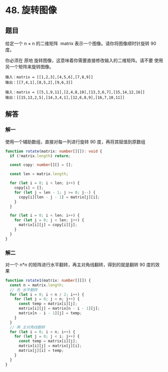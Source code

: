 # 48. 旋转图像

## 题目

给定一个 n × n 的二维矩阵  matrix 表示一个图像。请你将图像顺时针旋转 90 度。

你必须在 原地 旋转图像，这意味着你需要直接修改输入的二维矩阵。请不要 使用另一个矩阵来旋转图像。

```
输入：matrix = [[1,2,3],[4,5,6],[7,8,9]]
输出：[[7,4,1],[8,5,2],[9,6,3]]
```

```
输入：matrix = [[5,1,9,11],[2,4,8,10],[13,3,6,7],[15,14,12,16]]
输出：[[15,13,2,5],[14,3,4,1],[12,6,8,9],[16,7,10,11]]
```

## 解答

### 解一

使用一个辅助数组，直接对每一列进行旋转 90 度，再将其赋值到原数组

```ts
function rotate(matrix: number[][]): void {
  if (!matrix.length) return;

  const copy: number[][] = [];

  const len = matrix.length;

  for (let i = 0; i < len; i++) {
    copy[i] = [];
    for (let j = len - 1; j >= 0; j--) {
      copy[i][len - j - 1] = matrix[j][i];
    }
  }

  for (let i = 0; i < len; i++) {
    for (let j = 0; j < len; j++) {
      matrix[i][j] = copy[i][j];
    }
  }
}
```

### 解二

对一个 n\*n 的矩阵进行水平翻转，再主对角线翻转，得到的就是翻转 90 度的效果

```ts
function rotate1(matrix: number[][]) {
  const n = matrix.length;
  // 先 水平翻转
  for (let i = 0; i < n / 2; i++) {
    for (let j = 0; j < n; j++) {
      const temp = matrix[i][j];
      matrix[i][j] = matrix[n - i - 1][j];
      matrix[n - i - 1][j] = temp;
    }
  }
  // 再 主对角线翻转
  for (let i = 0; i < n; i++) {
    for (let j = 0; j < i; j++) {
      const temp = matrix[i][j];
      matrix[i][j] = matrix[j][i];
      matrix[j][i] = temp;
    }
  }
}
```
